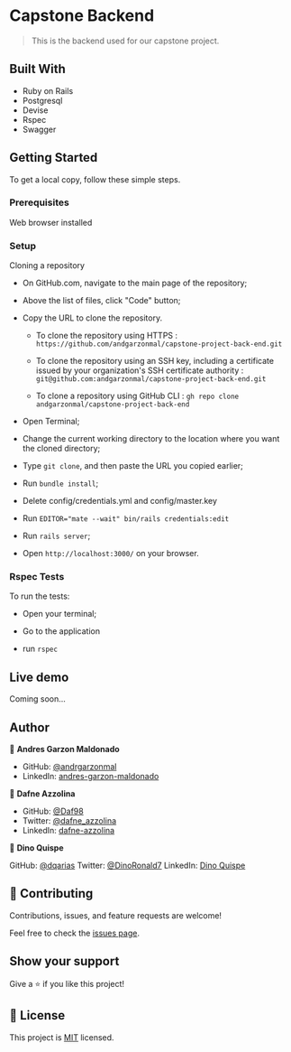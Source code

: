 # Capstone Backend

> This is the backend used for our capstone project.


## Built With

- Ruby on Rails
- Postgresql
- Devise
- Rspec
- Swagger


## Getting Started

To get a local copy, follow these simple steps.

### Prerequisites

Web browser installed

### Setup

Cloning a repository

- On GitHub.com, navigate to the main page of the repository;

- Above the list of files, click "Code" button;

- Copy the URL to clone the repository. 

  - To clone the repository using HTTPS : `https://github.com/andgarzonmal/capstone-project-back-end.git`

  - To clone the repository using an SSH key, including a certificate issued by your organization's SSH certificate authority : `git@github.com:andgarzonmal/capstone-project-back-end.git`

  - To clone a repository using GitHub CLI : `gh repo clone andgarzonmal/capstone-project-back-end`

- Open Terminal;

- Change the current working directory to the location where you want the cloned directory;

- Type `git clone`, and then paste the URL you copied earlier;

- Run `bundle install`;

- Delete config/credentials.yml and config/master.key

- Run `EDITOR="mate --wait" bin/rails credentials:edit`

- Run `rails server`;

- Open `http://localhost:3000/` on your browser.


### Rspec Tests

To run the tests:

- Open your terminal;

- Go to the application

- run `rspec`

## Live demo
Coming soon...
## Author

👤 **Andres Garzon Maldonado**
- GitHub: [@andrgarzonmal](https://github.com/andrgarzonmal)
- LinkedIn: [andres-garzon-maldonado](https://www.linkedin.com/in/andres-garzon-maldonado-951a2a180/)

👤 **Dafne Azzolina**

- GitHub: [@Daf98](https://github.com/Daf98)
- Twitter: [@dafne_azzolina](https://twitter.com/dafne_azzolina)
- LinkedIn: [dafne-azzolina](https://www.linkedin.com/in/dafne-azzolina/)

👤 **Dino Quispe**

GitHub: [@dqarias](https://github.com/Daf98)
Twitter: [@DinoRonald7](https://twitter.com/DinoRonald7)
LinkedIn: [Dino Quispe](https://www.linkedin.com/in/dino-ronald-quispe-arias-8ba72174/)

## 🤝 Contributing

Contributions, issues, and feature requests are welcome!

Feel free to check the [issues page](../../issues/).


## Show your support

Give a ⭐️ if you like this project!

## 📝 License

This project is [MIT](./MIT.md) licensed.
